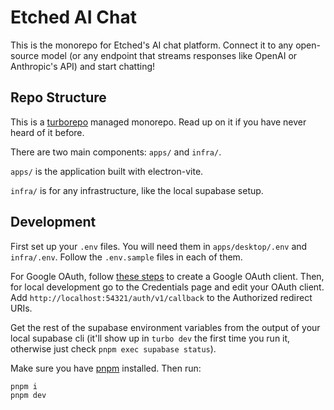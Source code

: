 # Etched AI Chat
This is the monorepo for Etched's AI chat platform. Connect it to any open-source model (or any endpoint that streams responses like OpenAI or Anthropic's API) and start chatting!

## Repo Structure
This is a [turborepo](https://turbo.build/repo/docs) managed monorepo. Read up on it if you have never heard of it before.

There are two main components: `apps/` and `infra/`.

`apps/` is the application built with electron-vite.

`infra/` is for any infrastructure, like the local supabase setup.

## Development
First set up your `.env` files. You will need them in `apps/desktop/.env` and `infra/.env`. Follow the `.env.sample` files in each of them.

For Google OAuth, follow [these steps](https://supabase.com/docs/guides/auth/social-login/auth-google) to create a Google OAuth client. Then, for local development go to the Credentials page and edit your OAuth client. Add `http://localhost:54321/auth/v1/callback` to the Authorized redirect URIs.

Get the rest of the supabase environment variables from the output of your local supabase cli (it'll show up in `turbo dev` the first time you run it, otherwise just check `pnpm exec supabase status`).

Make sure you have [pnpm](https://pnpm.io/) installed. Then run:
```
pnpm i
pnpm dev
```
